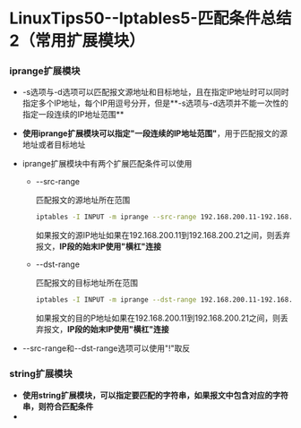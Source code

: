 # LinuxTips50--Iptables5-匹配条件总结2（常用扩展模块）

### iprange扩展模块

+ -s选项与-d选项可以匹配报文源地址和目标地址，且在指定IP地址时可以同时指定多个IP地址，每个IP用逗号分开，但是**-s选项与-d选项并不能一次性的指定一段连续的IP地址范围**

+ **使用iprange扩展模块可以指定"一段连续的IP地址范围"**，用于匹配报文的源地址或者目标地址

+ iprange扩展模块中有两个扩展匹配条件可以使用

  + --src-range

    匹配报文的源地址所在范围

    ```bash
    iptables -I INPUT -m iprange --src-range 192.168.200.11-192.168.200.21 -j DROP
    ```

    如果报文的源IP地址如果在192.168.200.11到192.168.200.21之间，则丢弃报文，**IP段的始末IP使用"横杠"连接**

  + --dst-range

    匹配报文的目标地址所在范围

    ```bash
    iptables -I INPUT -m iprange --dst-range 192.168.200.11-192.168.200.21 -j DROP
    ```

    如果报文的目的P地址如果在192.168.200.11到192.168.200.21之间，则丢弃报文，**IP段的始末IP使用"横杠"连接**

+ --src-range和--dst-range选项可以使用"!"取反

### string扩展模块

+ **使用string扩展模块，可以指定要匹配的字符串，如果报文中包含对应的字符串，则符合匹配条件**
+ 

